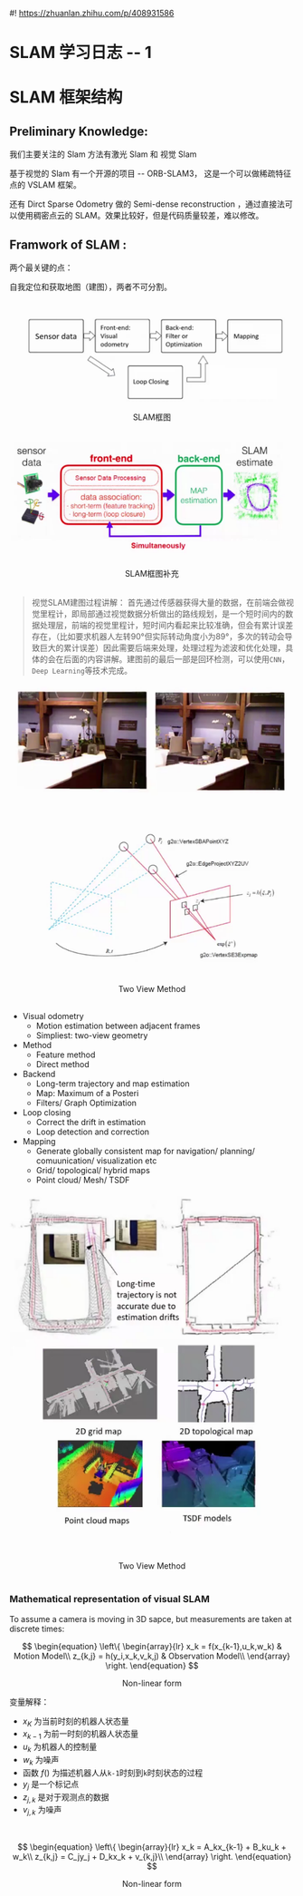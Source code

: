 #! https://zhuanlan.zhihu.com/p/408931586
# SLAM 学习日志 -- 1 
# SLAM 框架结构

## Preliminary Knowledge:

我们主要关注的 Slam 方法有激光 Slam 和 视觉 Slam

基于视觉的 Slam 有一个开源的项目 -- ORB-SLAM3， 这是一个可以做稀疏特征点的 VSLAM 框架。

还有 Dirct Sparse Odometry 做的 Semi-dense reconstruction ，通过直接法可以使用稠密点云的 SLAM。效果比较好，但是代码质量较差，难以修改。

## Framwork of SLAM :

两个最关键的点：

自我定位和获取地图（建图），两者不可分割。

![ ](pics/1.png)

<center>SLAM框图</center>
<br>

![ ](pics/2.png)

<center>SLAM框图补充</center>
<br>

> 视觉SLAM建图过程讲解：
> 首先通过传感器获得大量的数据，在前端会做视觉里程计，即局部通过视觉数据分析做出的路线规划，是一个短时间内的数据处理层，前端的视觉里程计，短时间内看起来比较准确，但会有累计误差存在，（比如要求机器人左转90°但实际转动角度小为89°，多次的转动会导致巨大的累计误差）因此需要后端来处理，处理过程为滤波和优化处理，具体的会在后面的内容讲解。建图前的最后一部是回环检测，可以使用`CNN`，`Deep Learning`等技术完成。

![ ](pics/3.png)

<center>Two View Method</center>
<br>

* Visual odometry 
  * Motion estimation between adjacent frames
  * Simpliest: two-view geometry
* Method
  * Feature method
  * Direct method
* Backend
  * Long-term trajectory and map estimation
  * Map: Maximum of a Posteri
  * Filters/ Graph Optimization
* Loop closing
  * Correct the drift in estimation
  * Loop detection and correction
* Mapping
  * Generate globally consistent map for navigation/ planning/ comuunication/ visualization etc
  * Grid/ topological/ hybrid maps
  * Point cloud/ Mesh/ TSDF

![ ](pics/4.png)

<center>Two View Method</center>
<br>

### Mathematical representation of visual SLAM

To assume a camera is moving in 3D sapce, but measurements are taken at discrete times:

$$
\begin{equation}
\left\{
        \begin{array}{lr}
        x_k = f(x_{k-1},u_k,w_k) & Motion Model\\
        z_{k,j} = h(y_i,x_k,v_k,j) & Observation Model\\
        \end{array}
\right. 
\end{equation}
$$

<center> Non-linear form </center>

变量解释：

* $x_K$ 为当前时刻的机器人状态量
* $x_{k-1}$ 为前一时刻的机器人状态量
* $u_k$ 为机器人的控制量
* $w_k$ 为噪声
* 函数 $f()$ 为描述机器人从`k-1`时刻到`k`时刻状态的过程
* $y_j$ 是一个标记点
* $z_{j,k}$ 是对于观测点的数据
* $v_{j,k}$ 为噪声

<br>

$$
\begin{equation}
\left\{
        \begin{array}{lr}
        x_k = A_kx_{k-1} + B_ku_k + w_k\\
        z_{k,j} = C_jy_j + D_kx_k + v_{k,j}\\
        \end{array}
\right. 
\end{equation}
$$

<center> Non-linear form </center>

